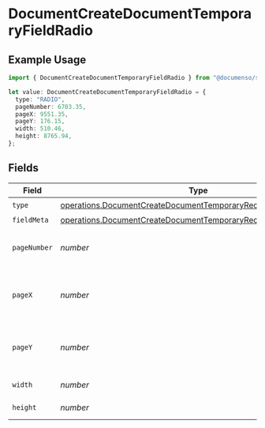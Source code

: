 # DocumentCreateDocumentTemporaryFieldRadio

## Example Usage

```typescript
import { DocumentCreateDocumentTemporaryFieldRadio } from "@documenso/sdk-typescript/models/operations";

let value: DocumentCreateDocumentTemporaryFieldRadio = {
  type: "RADIO",
  pageNumber: 6703.35,
  pageX: 9551.35,
  pageY: 176.15,
  width: 510.46,
  height: 8765.94,
};
```

## Fields

| Field                                                                                                                                                  | Type                                                                                                                                                   | Required                                                                                                                                               | Description                                                                                                                                            |
| ------------------------------------------------------------------------------------------------------------------------------------------------------ | ------------------------------------------------------------------------------------------------------------------------------------------------------ | ------------------------------------------------------------------------------------------------------------------------------------------------------ | ------------------------------------------------------------------------------------------------------------------------------------------------------ |
| `type`                                                                                                                                                 | [operations.DocumentCreateDocumentTemporaryRecipientTypeRadio1](../../models/operations/documentcreatedocumenttemporaryrecipienttyperadio1.md)         | :heavy_check_mark:                                                                                                                                     | N/A                                                                                                                                                    |
| `fieldMeta`                                                                                                                                            | [operations.DocumentCreateDocumentTemporaryRecipientFieldMetaRadio](../../models/operations/documentcreatedocumenttemporaryrecipientfieldmetaradio.md) | :heavy_minus_sign:                                                                                                                                     | N/A                                                                                                                                                    |
| `pageNumber`                                                                                                                                           | *number*                                                                                                                                               | :heavy_check_mark:                                                                                                                                     | The page number the field will be on.                                                                                                                  |
| `pageX`                                                                                                                                                | *number*                                                                                                                                               | :heavy_check_mark:                                                                                                                                     | The X coordinate of where the field will be placed.                                                                                                    |
| `pageY`                                                                                                                                                | *number*                                                                                                                                               | :heavy_check_mark:                                                                                                                                     | The Y coordinate of where the field will be placed.                                                                                                    |
| `width`                                                                                                                                                | *number*                                                                                                                                               | :heavy_check_mark:                                                                                                                                     | The width of the field.                                                                                                                                |
| `height`                                                                                                                                               | *number*                                                                                                                                               | :heavy_check_mark:                                                                                                                                     | The height of the field.                                                                                                                               |